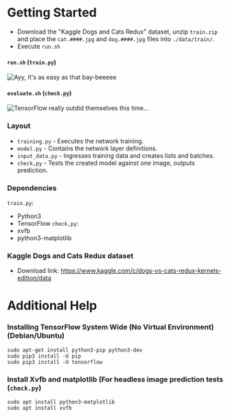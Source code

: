# Getting Started
 - Download the "Kaggle Dogs and Cats Redux" dataset, unzip `train.zip` and place the `cat.####.jpg` and `dog.####.jpg` files into `./data/train/`.
 - Execute `run.sh`

#### `run.sh` (`train.py`)
![Ayy, It's as easy as that bay-beeeee](https://i.imgur.com/DJ4vMPd.png)

#### `evaluate.sh` (`check.py`)
![TensorFlow really outdid themselves this time...](https://i.imgur.com/z5rkOVd.png)

### Layout
 - `training.py` - Executes the network training.
 - `model.py` - Contains the network layer definitions.
 - `input_data.py` - Ingresses training data and creates lists and batches.
 - `check,py` - Tests the created model against one image, outputs prediction.

### Dependencies
`train.py`:
 - Python3
 - TensorFlow
`check,py`:
 - xvfb
 - python3-matplotlib

### Kaggle Dogs and Cats Redux dataset
 - Download link: https://www.kaggle.com/c/dogs-vs-cats-redux-kernels-edition/data


# Additional Help

### Installing TensorFlow System Wide (No Virtual Environment) (Debian/Ubuntu)
```
sudo apt-get install python3-pip python3-dev
sudo pip3 install -U pip
sudo pip3 install -U tensorflow
```

### Install Xvfb and matplotlib (For headless image prediction tests (`check.py`)
```
sudo apt install python3-matplotlib
sudo apt install xvfb
```
